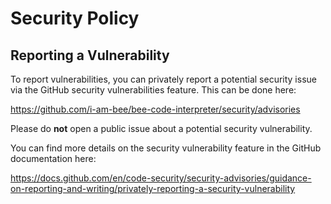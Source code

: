 # Security Policy

## Reporting a Vulnerability

To report vulnerabilities, you can privately report a potential security issue
via the GitHub security vulnerabilities feature. This can be done here:

https://github.com/i-am-bee/bee-code-interpreter/security/advisories

Please do **not** open a public issue about a potential security vulnerability.

You can find more details on the security vulnerability feature in the GitHub
documentation here:

https://docs.github.com/en/code-security/security-advisories/guidance-on-reporting-and-writing/privately-reporting-a-security-vulnerability